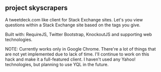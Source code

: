 project skyscrapers
-------------------

A tweetdeck.com like client for Stack Exchange sites. Let's you view questions within a Stack Exchange site based on the tags you give.

Built with: RequireJS, Twitter Bootstrap, KnockoutJS and supporting web technologies.

NOTE: Currently works only in Google Chrome. There're a lot of things that are not yet implemented due to lack of time. I'll continue to work on this hack and make it a full-featured client. I haven't used any Yahoo! technologies, but planning to use YQL in the future.
